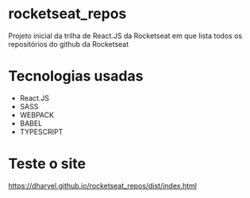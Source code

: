 # rocketseat_repos
Projeto inicial da trilha de React.JS da Rocketseat em que lista todos os repositórios do github da Rocketseat

# Tecnologias usadas
- React.JS
- SASS
- WEBPACK
- BABEL
- TYPESCRIPT

# Teste o site
https://dharyel.github.io/rocketseat_repos/dist/index.html
